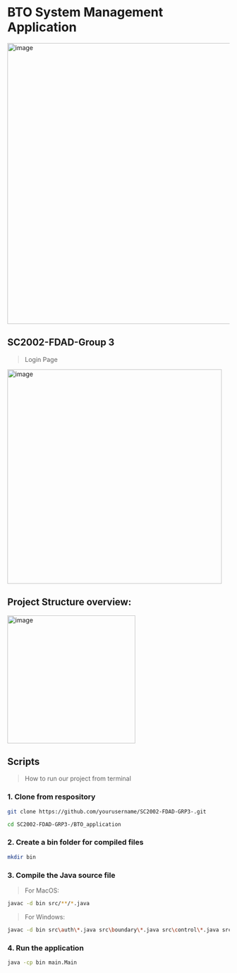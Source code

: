 # BTO System Management Application
<img width="637" alt="image" src="https://github.com/user-attachments/assets/5b100708-4508-4d1f-b1d1-ebf974f5b08b"/>

## SC2002-FDAD-Group 3
> Login Page
<img width="486" alt="image" src="https://github.com/user-attachments/assets/29f4d2f4-9f92-4018-bf45-e63ab8e75cc7" />

## Project Structure overview: 
<img width="290" alt="image" src="https://github.com/user-attachments/assets/587dc5b7-0ec7-4ab5-9fa5-b2c036f820b5" />



## Scripts

> How to run our project from terminal

### 1. Clone from respository
```bash
git clone https://github.com/yourusername/SC2002-FDAD-GRP3-.git
```
```bash
cd SC2002-FDAD-GRP3-/BTO_application
```

### 2. Create a bin folder for compiled files
```bash
mkdir bin
```

### 3. Compile the Java source file
> For MacOS:
```bash
javac -d bin src/**/*.java
```
> For Windows:
```bash
javac -d bin src\auth\*.java src\boundary\*.java src\control\*.java src\entities\*.java src\enums\*.java src\main\*.java src\utils\*.java
```

### 4. Run the application
```bash
java -cp bin main.Main
```
